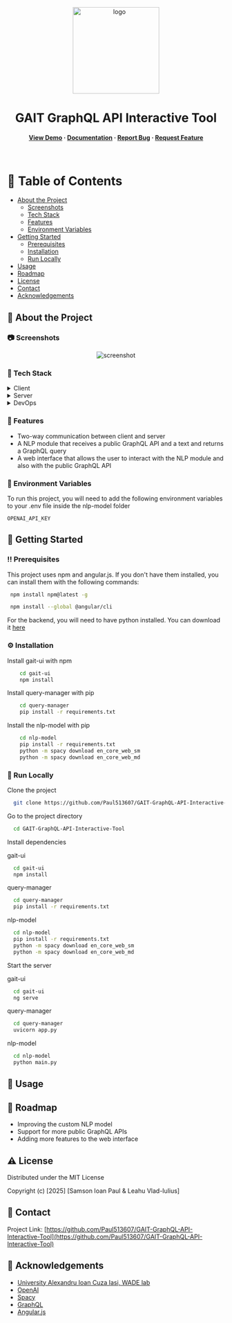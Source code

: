 <!--
Hey, thanks for using the awesome-readme-template template.  
If you have any enhancements, then fork this project and create a pull request 
or just open an issue with the label "enhancement".

Don't forget to give this project a star for additional support ;)
Maybe you can mention me or this repo in the acknowledgements too
-->
<div align="center">

  <img src="assets/logo.png" alt="logo" width="200" height="auto" />
  <h1>GAIT GraphQL API Interactive Tool</h1>
  
   
<h4>
    <a href="https://github.com/Paul513607/GAIT-GraphQL-API-Interactive-Tool">View Demo</a>
  <span> · </span>
    <a href="https://github.com/Paul513607/GAIT-GraphQL-API-Interactive-Tool">Documentation</a>
  <span> · </span>
    <a href="https://github.com/Paul513607/GAIT-GraphQL-API-Interactive-Tool/issues/">Report Bug</a>
  <span> · </span>
    <a href="https://github.com/Paul513607/GAIT-GraphQL-API-Interactive-Tool/issues/">Request Feature</a>
</h4>
</div>

<br />

<!-- Table of Contents -->
# :notebook_with_decorative_cover: Table of Contents

- [About the Project](#star2-about-the-project)
  * [Screenshots](#camera-screenshots)
  * [Tech Stack](#space_invader-tech-stack)
  * [Features](#dart-features)
  * [Environment Variables](#key-environment-variables)
- [Getting Started](#toolbox-getting-started)
  * [Prerequisites](#bangbang-prerequisites)
  * [Installation](#gear-installation)
  * [Run Locally](#running-run-locally)
- [Usage](#eyes-usage)
- [Roadmap](#compass-roadmap)
- [License](#warning-license)
- [Contact](#handshake-contact)
- [Acknowledgements](#gem-acknowledgements)

  

<!-- About the Project -->
## :star2: About the Project


<!-- Screenshots -->
### :camera: Screenshots

<div align="center"> 
  <img src="https://placehold.co/600x400?text=Your+Screenshot+here" alt="screenshot" />
</div>


<!-- TechStack -->
### :space_invader: Tech Stack

<details>
  <summary>Client</summary>
  <ul>
    <li><a href="https://www.typescriptlang.org/">Typescript</a></li>
    <li><a href="https://angularjs.org/">Angular.js</a></li>
  </ul>
</details>

<details>
  <summary>Server</summary>
  <ul>
    <li><a href="https://www.python.org/">Python</a></li>
    <li><a href="https://flask.palletsprojects.com/en/stable/">Flask</a></li>
    <li><a href="https://wordnet.princeton.edu/">Wordnet</a></li>    
    <li><a href="https://spacy.io/">Spacy</a></li>
    <li><a href="https://openai.com/">OpenAI</a></li>
    <li><a href="https://socket.io/">SocketIO</a></li>
    <li><a href="https://graphql.org/">GraphQL</a></li>
  </ul>
</details>

<details>
<summary>DevOps</summary>
  <ul>
    <li><a href="https://www.docker.com/">Docker</a></li>
    <li><a href="https://aws.amazon.com/">AWS</a></li>
  </ul>
</details>

<!-- Features -->
### :dart: Features

- Two-way communication between client and server
- A NLP module that receives a public GraphQL API and a text and returns a GraphQL query
- A web interface that allows the user to interact with the NLP module and also with the public GraphQL API

<!-- Env Variables -->
### :key: Environment Variables

To run this project, you will need to add the following environment variables to your .env file inside the nlp-model folder

`OPENAI_API_KEY`

<!-- Getting Started -->
## 	:toolbox: Getting Started

<!-- Prerequisites -->
### :bangbang: Prerequisites

This project uses npm and angular.js. If you don't have them installed, you can install them with the following commands:

```bash
 npm install npm@latest -g
```

```bash
 npm install --global @angular/cli
```

For the backend, you will need to have python installed. You can download it [here](https://www.python.org/downloads/)

<!-- Installation -->
### :gear: Installation

Install gait-ui with npm
```bash
    cd gait-ui
    npm install
```

Install query-manager with pip
```bash
    cd query-manager
    pip install -r requirements.txt
```

Install the nlp-model with pip
```bash
    cd nlp-model
    pip install -r requirements.txt
    python -m spacy download en_core_web_sm
    python -m spacy download en_core_web_md
```

<!-- Run Locally -->
### :running: Run Locally

Clone the project

```bash
  git clone https://github.com/Paul513607/GAIT-GraphQL-API-Interactive-Tool.git
```

Go to the project directory

```bash
  cd GAIT-GraphQL-API-Interactive-Tool
```

Install dependencies

gait-ui
```bash
  cd gait-ui
  npm install
```

query-manager
```bash
  cd query-manager
  pip install -r requirements.txt
```

nlp-model
```bash
  cd nlp-model
  pip install -r requirements.txt
  python -m spacy download en_core_web_sm
  python -m spacy download en_core_web_md
```

Start the server

gait-ui
```bash
  cd gait-ui
  ng serve
```

query-manager
```bash
  cd query-manager
  uvicorn app.py
```

nlp-model
```bash
  cd nlp-model
  python main.py
```

<!-- Usage -->
## :eyes: Usage


<!-- Roadmap -->
## :compass: Roadmap

* Improving the custom NLP model
* Support for more public GraphQL APIs
* Adding more features to the web interface


<!-- License -->
## :warning: License

Distributed under the MIT License

Copyright (c) [2025] [Samson Ioan Paul & Leahu Vlad-Iulius]

<!-- Contact -->
## :handshake: Contact

Project Link: [https://github.com/Paul513607/GAIT-GraphQL-API-Interactive-Tool](https://github.com/Paul513607/GAIT-GraphQL-API-Interactive-Tool)


<!-- Acknowledgments -->
## :gem: Acknowledgements
 - [University Alexandru Ioan Cuza Iasi, WADE lab](https://profs.info.uaic.ro/sabin.buraga/teach/courses/wade)
 - [OpenAI](https://openai.com/)
 - [Spacy](https://spacy.io/)
 - [GraphQL](https://graphql.org/)
 - [Angular.js](https://angularjs.org/)